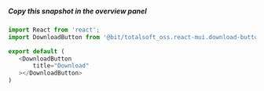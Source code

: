##### Copy this snapshot in the overview panel
 ```js
import React from 'react';
import DownloadButton from '@bit/totalsoft_oss.react-mui.download-button';

export default (
	<DownloadButton
		title="Download"
	></DownloadButton>
)
 ```